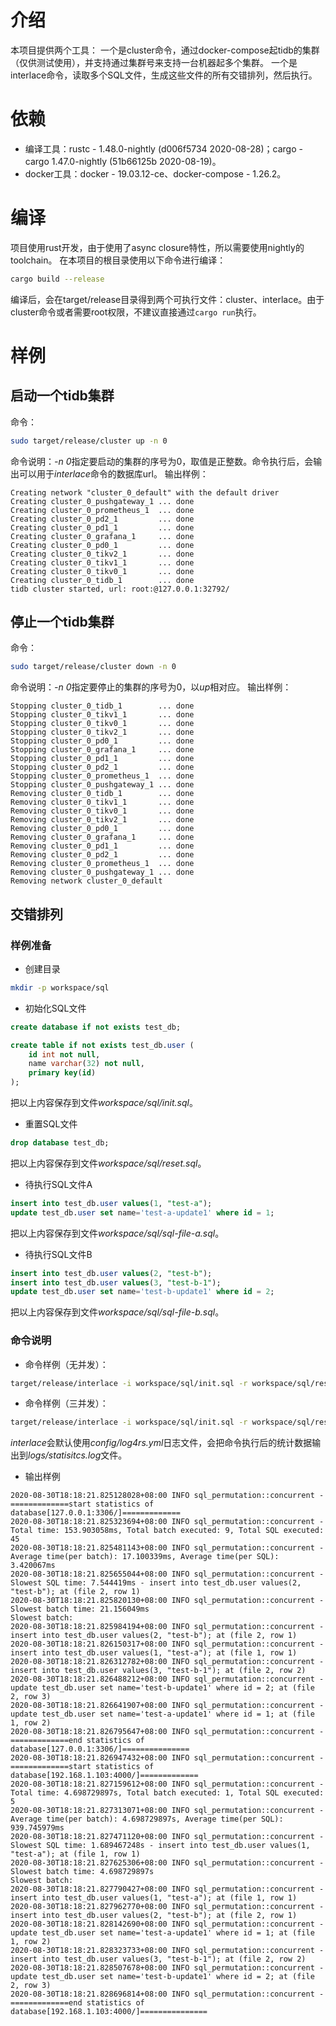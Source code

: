 # 介绍
本项目提供两个工具：
一个是cluster命令，通过docker-compose起tidb的集群（仅供测试使用），并支持通过集群号来支持一台机器起多个集群。
一个是interlace命令，读取多个SQL文件，生成这些文件的所有交错排列，然后执行。

# 依赖
* 编译工具：rustc - 1.48.0-nightly (d006f5734 2020-08-28)；cargo - cargo 1.47.0-nightly (51b66125b 2020-08-19)。
* docker工具：docker - 19.03.12-ce、docker-compose - 1.26.2。

# 编译
项目使用rust开发，由于使用了async closure特性，所以需要使用nightly的toolchain。
在本项目的根目录使用以下命令进行编译：
```sh
cargo build --release
```
编译后，会在target/release目录得到两个可执行文件：cluster、interlace。由于cluster命令或者需要root权限，不建议直接通过`cargo run`执行。

# 样例
## 启动一个tidb集群
命令：
```sh
sudo target/release/cluster up -n 0
```
命令说明：*-n 0*指定要启动的集群的序号为0，取值是正整数。命令执行后，会输出可以用于*interlace*命令的数据库url。
输出样例：
```text
Creating network "cluster_0_default" with the default driver
Creating cluster_0_pushgateway_1 ... done
Creating cluster_0_prometheus_1  ... done
Creating cluster_0_pd2_1         ... done
Creating cluster_0_pd1_1         ... done
Creating cluster_0_grafana_1     ... done
Creating cluster_0_pd0_1         ... done
Creating cluster_0_tikv2_1       ... done
Creating cluster_0_tikv1_1       ... done
Creating cluster_0_tikv0_1       ... done
Creating cluster_0_tidb_1        ... done
tidb cluster started, url: root:@127.0.0.1:32792/
```
## 停止一个tidb集群
命令：
```sh
sudo target/release/cluster down -n 0
```
命令说明：*-n 0*指定要停止的集群的序号为0，以*up*相对应。
输出样例：
```text
Stopping cluster_0_tidb_1        ... done
Stopping cluster_0_tikv1_1       ... done
Stopping cluster_0_tikv0_1       ... done
Stopping cluster_0_tikv2_1       ... done
Stopping cluster_0_pd0_1         ... done
Stopping cluster_0_grafana_1     ... done
Stopping cluster_0_pd1_1         ... done
Stopping cluster_0_pd2_1         ... done
Stopping cluster_0_prometheus_1  ... done
Stopping cluster_0_pushgateway_1 ... done
Removing cluster_0_tidb_1        ... done
Removing cluster_0_tikv1_1       ... done
Removing cluster_0_tikv0_1       ... done
Removing cluster_0_tikv2_1       ... done
Removing cluster_0_pd0_1         ... done
Removing cluster_0_grafana_1     ... done
Removing cluster_0_pd1_1         ... done
Removing cluster_0_pd2_1         ... done
Removing cluster_0_prometheus_1  ... done
Removing cluster_0_pushgateway_1 ... done
Removing network cluster_0_default
```
## 交错排列
### 样例准备
* 创建目录
```sh
mkdir -p workspace/sql
```
* 初始化SQL文件
```sql
create database if not exists test_db;

create table if not exists test_db.user (
    id int not null,
    name varchar(32) not null,
    primary key(id)
);
```
把以上内容保存到文件*workspace/sql/init.sql*。
* 重置SQL文件
```sql
drop database test_db;
```
把以上内容保存到文件*workspace/sql/reset.sql*。
* 待执行SQL文件A
```sql
insert into test_db.user values(1, "test-a");
update test_db.user set name='test-a-update1' where id = 1;
```
把以上内容保存到文件*workspace/sql/sql-file-a.sql*。
* 待执行SQL文件B
```sql
insert into test_db.user values(2, "test-b");
insert into test_db.user values(3, "test-b-1");
update test_db.user set name='test-b-update1' where id = 2;
```
把以上内容保存到文件*workspace/sql/sql-file-b.sql*。
### 命令说明
* 命令样例（无并发）：
```sh
target/release/interlace -i workspace/sql/init.sql -r workspace/sql/reset.sql -s workspace/sql/sql-file-* -c root:@127.0.0.1:32792/
```
* 命令样例（三并发）：
```sh
target/release/interlace -i workspace/sql/init.sql -r workspace/sql/reset.sql -s workspace/sql/sql-file-* -c root:@127.0.0.1:32792/ root:@127.0.0.1:33882/ root:@127.0.0.1:33968/
```
*interlace*会默认使用*config/log4rs.yml*日志文件，会把命令执行后的统计数据输出到*logs/statisitcs.log*文件。
* 输出样例
```text
2020-08-30T18:18:21.825128028+08:00 INFO sql_permutation::concurrent - =============start statistics of database[127.0.0.1:3306/]=============
2020-08-30T18:18:21.825323694+08:00 INFO sql_permutation::concurrent - Total time: 153.903058ms, Total batch executed: 9, Total SQL executed: 45
2020-08-30T18:18:21.825481143+08:00 INFO sql_permutation::concurrent - Average time(per batch): 17.100339ms, Average time(per SQL): 3.420067ms
2020-08-30T18:18:21.825655044+08:00 INFO sql_permutation::concurrent - Slowest SQL time: 7.544419ms - insert into test_db.user values(2, "test-b"); at (file 2, row 1)
2020-08-30T18:18:21.825820130+08:00 INFO sql_permutation::concurrent - Slowest batch time: 21.156049ms
Slowest batch:
2020-08-30T18:18:21.825984194+08:00 INFO sql_permutation::concurrent - insert into test_db.user values(2, "test-b"); at (file 2, row 1)
2020-08-30T18:18:21.826150317+08:00 INFO sql_permutation::concurrent - insert into test_db.user values(1, "test-a"); at (file 1, row 1)
2020-08-30T18:18:21.826312782+08:00 INFO sql_permutation::concurrent - insert into test_db.user values(3, "test-b-1"); at (file 2, row 2)
2020-08-30T18:18:21.826488212+08:00 INFO sql_permutation::concurrent - update test_db.user set name='test-b-update1' where id = 2; at (file 2, row 3)
2020-08-30T18:18:21.826641907+08:00 INFO sql_permutation::concurrent - update test_db.user set name='test-a-update1' where id = 1; at (file 1, row 2)
2020-08-30T18:18:21.826795647+08:00 INFO sql_permutation::concurrent - =============end statistics of database[127.0.0.1:3306/]===============
2020-08-30T18:18:21.826947432+08:00 INFO sql_permutation::concurrent - =============start statistics of database[192.168.1.103:4000/]=============
2020-08-30T18:18:21.827159612+08:00 INFO sql_permutation::concurrent - Total time: 4.698729897s, Total batch executed: 1, Total SQL executed: 5
2020-08-30T18:18:21.827313071+08:00 INFO sql_permutation::concurrent - Average time(per batch): 4.698729897s, Average time(per SQL): 939.745979ms
2020-08-30T18:18:21.827471120+08:00 INFO sql_permutation::concurrent - Slowest SQL time: 1.689467248s - insert into test_db.user values(1, "test-a"); at (file 1, row 1)
2020-08-30T18:18:21.827625306+08:00 INFO sql_permutation::concurrent - Slowest batch time: 4.698729897s
Slowest batch:
2020-08-30T18:18:21.827790427+08:00 INFO sql_permutation::concurrent - insert into test_db.user values(1, "test-a"); at (file 1, row 1)
2020-08-30T18:18:21.827962770+08:00 INFO sql_permutation::concurrent - insert into test_db.user values(2, "test-b"); at (file 2, row 1)
2020-08-30T18:18:21.828142690+08:00 INFO sql_permutation::concurrent - update test_db.user set name='test-a-update1' where id = 1; at (file 1, row 2)
2020-08-30T18:18:21.828323733+08:00 INFO sql_permutation::concurrent - insert into test_db.user values(3, "test-b-1"); at (file 2, row 2)
2020-08-30T18:18:21.828507678+08:00 INFO sql_permutation::concurrent - update test_db.user set name='test-b-update1' where id = 2; at (file 2, row 3)
2020-08-30T18:18:21.828696814+08:00 INFO sql_permutation::concurrent - =============end statistics of database[192.168.1.103:4000/]===============
```
